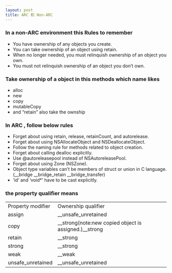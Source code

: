 ```yaml
---
layout: post
title: ARC 和 Non-ARC
---
```


### In a non-ARC environment this Rules to remember

* You have ownership of any objects you create.
* You can take ownership of an object using retain.
* When no longer needed, you must relinquish ownership of an object you own.
* You must not relinquish ownership of an object you don’t own.

### Take ownership of a object in this methods which name likes

* alloc
* new
* copy
* mutableCopy
* and “retain” also take the ownship

### In ARC , follow below rules

* Forget about using retain, release, retainCount, and autorelease.
* Forget about using NSAllocateObject and NSDeallocateObject.
* Follow the naming rule for methods related to object creation.
* Forget about calling dealloc explicitly.
* Use @autoreleasepool instead of NSAutoreleasePool.
* Forget about using Zone (NSZone).
* Object type variables can’t be members of struct or union in C language.(__bridge __bridge_retain __bridge_transfer)
* ‘id’ and ‘void*’ have to be cast explicitly.

### the property qualifier means

<table>
    <tr>
        <td>Property modifier</td>
        <td>Ownership qualifier</td>
    </tr>
    <tr>
    	<td>assign</td>
    	<td>__unsafe_unretained</td>
    </tr>
    <tr>
    	<td>copy</td>
    	<td>__strong(note:new copied object is assigned.)__strong</td>
    </tr>
    <tr>
    	<td>retain</td>
    	<td>__strong</td>
    </tr>
    <tr>
    	<td>strong</td>
    	<td>__strong</td>
    </tr>
    <tr>
    	<td>weak</td>
    	<td>__weak</td>
    </tr>
    <tr>
    	<td>unsafe_unretained</td>
    	<td>__unsafe_unretained</td>
    </tr>
</table>